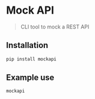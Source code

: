 # Mock API

> CLI tool to mock a REST API

## Installation
```python
pip install mockapi
```

## Example use
```python
mockapi
```